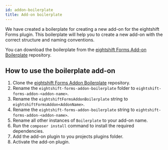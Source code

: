 ```yaml
---
id: addon-boilerplate
title: Add-on boilerplate
---
```


We have created a boilerplate for creating a new add-on for the eightshift Forms plugin. This boilerplate will help you to create a new add-on with the correct structure and naming conventions.

You can download the boilerplate from the [eightshift Forms Add-on Boilerplate](https://github.com/infinum/eightshift-forms-addon-boilerplate) repository.

## How to use the boilerplate add-on
1. Clone the [eightshift Forms Addon Boilerplate](https://github.com/infinum/eightshift-forms-addon-boilerplate) repository.
2. Rename the `eightshift-forms-addon-boilerplate` folder to `eightshift-forms-addon-<addon-name>`.
3. Rename the `eightshiftFormsAddonBoilerplate` string to `eightshiftFormsAddon<AddonName>`.
4. Rename the `eightshift-forms-addon-boilerplate` string to `eightshift-forms-addon-<addon-name>`.
5. Rename all other instances of `Boilerplate` to your add-on name.
6. Run the `composer install` command to install the required dependencies.
7. Add the add-on plugin to you projects plugins folder.
8. Activate the add-on plugin.
